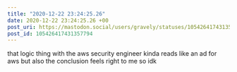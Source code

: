 ```yaml
---
title: "2020-12-22 23:24:25.26"
date: 2020-12-22 23:24:25.26 +00
post_uri: https://mastodon.social/users/gravely/statuses/105426417431357794
post_id: 105426417431357794
---
```

that logic thing with the aws security engineer kinda reads like an ad for aws but also the conclusion feels right to me so idk


